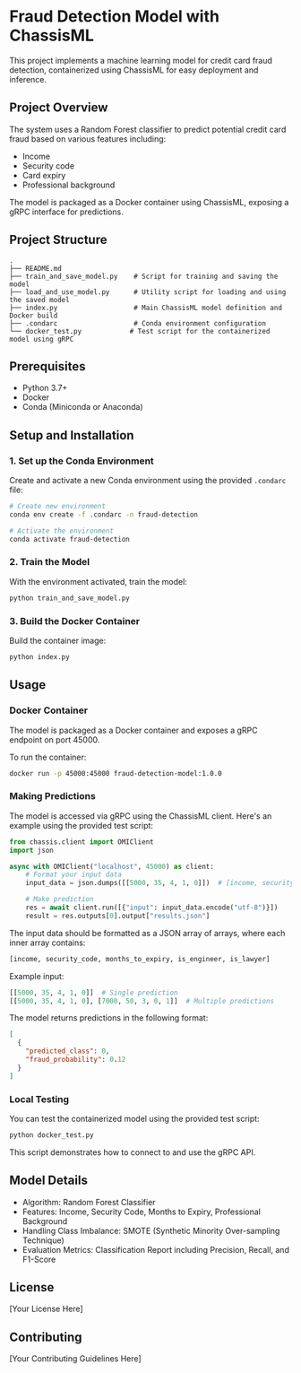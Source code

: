 # Fraud Detection Model with ChassisML

This project implements a machine learning model for credit card fraud detection, containerized using ChassisML for easy deployment and inference.

## Project Overview

The system uses a Random Forest classifier to predict potential credit card fraud based on various features including:

- Income
- Security code
- Card expiry
- Professional background

The model is packaged as a Docker container using ChassisML, exposing a gRPC interface for predictions.

## Project Structure

```
.
├── README.md
├── train_and_save_model.py    # Script for training and saving the model
├── load_and_use_model.py      # Utility script for loading and using the saved model
├── index.py                   # Main ChassisML model definition and Docker build
├── .condarc                   # Conda environment configuration
└── docker_test.py            # Test script for the containerized model using gRPC
```

## Prerequisites

- Python 3.7+
- Docker
- Conda (Miniconda or Anaconda)

## Setup and Installation

### 1. Set up the Conda Environment

Create and activate a new Conda environment using the provided `.condarc` file:

```bash
# Create new environment
conda env create -f .condarc -n fraud-detection

# Activate the environment
conda activate fraud-detection
```

### 2. Train the Model

With the environment activated, train the model:

```bash
python train_and_save_model.py
```

### 3. Build the Docker Container

Build the container image:

```bash
python index.py
```

## Usage

### Docker Container

The model is packaged as a Docker container and exposes a gRPC endpoint on port 45000.

To run the container:

```bash
docker run -p 45000:45000 fraud-detection-model:1.0.0
```

### Making Predictions

The model is accessed via gRPC using the ChassisML client. Here's an example using the provided test script:

```python
from chassis.client import OMIClient
import json

async with OMIClient("localhost", 45000) as client:
    # Format your input data
    input_data = json.dumps([[5000, 35, 4, 1, 0]])  # [income, security_code, months_to_expiry, is_engineer, is_lawyer]

    # Make prediction
    res = await client.run([{"input": input_data.encode("utf-8")}])
    result = res.outputs[0].output["results.json"]
```

The input data should be formatted as a JSON array of arrays, where each inner array contains:

```python
[income, security_code, months_to_expiry, is_engineer, is_lawyer]
```

Example input:

```python
[[5000, 35, 4, 1, 0]]  # Single prediction
[[5000, 35, 4, 1, 0], [7000, 50, 3, 0, 1]]  # Multiple predictions
```

The model returns predictions in the following format:

```json
[
  {
    "predicted_class": 0,
    "fraud_probability": 0.12
  }
]
```

### Local Testing

You can test the containerized model using the provided test script:

```bash
python docker_test.py
```

This script demonstrates how to connect to and use the gRPC API.

## Model Details

- Algorithm: Random Forest Classifier
- Features: Income, Security Code, Months to Expiry, Professional Background
- Handling Class Imbalance: SMOTE (Synthetic Minority Over-sampling Technique)
- Evaluation Metrics: Classification Report including Precision, Recall, and F1-Score

## License

[Your License Here]

## Contributing

[Your Contributing Guidelines Here]
